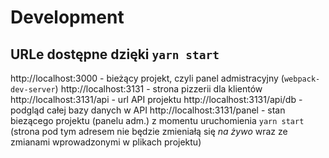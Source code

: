 # Development

## URLe dostępne dzięki `yarn start`

http://localhost:3000 - bieżący projekt, czyli panel admistracyjny (`webpack-dev-server`)
http://localhost:3131 - strona pizzerii dla klientów
http://localhost:3131/api - url API projektu
http://localhost:3131/api/db - podgląd całej bazy danych w API
http://localhost:3131/panel - stan biezącego projektu (panelu adm.) z momentu uruchomienia `yarn start` (strona pod tym adresem nie będzie zmieniałą się *na żywo* wraz ze zmianami wprowadzonymi w plikach projektu)
